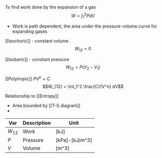 To find work done by the expansion of a gas
$$W = \int_1^2 P dV$$
- Work is path dependent, the area under the pressure-volume curve for expanding gases

[[Isochoric]] - constant volume
$$W_{12} = 0$$

[[Isobaric]] - constant pressure
$$W_{12} = P(V_2 - V_1)$$

[[Polytropic]] $PV^n = C$
$$W_{12} = \int_1^2 \frac{C}{V^n} dV$$

Relationship to [[Entropy]]
- Area bounded by [[T-S diagram]]
- 

| Var     | Description | Unit |
| ------- | ----------- | ---- |
| $W_{12}$ | Work  |	[kJ]	|
| $P$ | Pressure   |	[kPa]-[kJ/m^3]	|
| $V$ | Volume  | [m^3] 	|